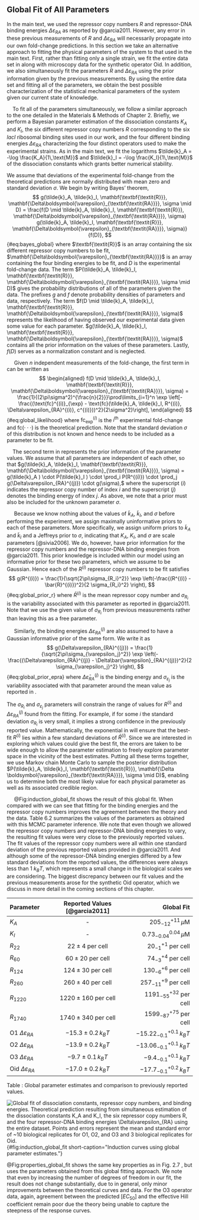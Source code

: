 ## Global Fit of All Parameters

In the main text, we used the repressor copy numbers $R$ and
repressor-DNA binding energies $\Delta\varepsilon_{RA}$ as reported by
@garcia2011. However, any error in these previous measurements of $R$ and
$\Delta\varepsilon_{RA}$ will necessarily propagate into our own
fold-change predictions. In this section we take an alternative approach
to fitting the physical parameters of the system to that used in the
main text. First, rather than fitting only a single strain, we fit the
entire data set in along with microscopy data for the synthetic operator
Oid. In addition, we also
simultaneously fit the parameters $R$ and $\Delta\varepsilon_{RA}$
using the prior information given by the previous measurements. By using
the entire data set and fitting all of the parameters, we obtain the
best possible characterization of the statistical mechanical parameters
of the system given our current state of knowledge. 

&nbsp;&nbsp;&nbsp;&nbsp;To fit all of the parameters simultaneously, we
follow a similar approach to the one detailed in the Materials \& Methods of
Chapter 2. Briefly, we perform a Bayesian parameter estimation of the
dissociation constants $K_A$ and $K_I$, the six different repressor copy
numbers $R$ corresponding to the six *lacI* ribosomal binding sites used in
our work, and the four different binding energies $\Delta \varepsilon_{RA}$
characterizing the four distinct operators used to make the experimental
strains. As in the main text, we fit the logarithms $\tilde{k}_A = -\log
\frac{K_A}{1\,\text{M}}$ and $\tilde{k}_I = -\log \frac{K_I}{1\,\text{M}}$ of
the dissociation constants which grants better numerical stability.

We assume that deviations of the experimental fold-change from
the theoretical predictions are normally distributed with mean zero and
standard deviation $\sigma$. We begin by writing Bayes’ theorem,
$$
g(\tilde{k}_A, \tilde{k}_I, \mathbf{\textbf{\textit{R}}},
  \mathbf{\Delta\boldsymbol{\varepsilon}_{\textbf{\textit{RA}}}}, \sigma \mid D) =
  \frac{f(D \mid \tilde{k}_A, \tilde{k}_I, \mathbf{\textbf{\textit{R}}},
  \mathbf{\Delta\boldsymbol{\varepsilon}_{\textbf{\textit{RA}}}}, \sigma) g(\tilde{k}_A,
  \tilde{k}_I, \mathbf{\textbf{\textit{R}}},
  \mathbf{\Delta\boldsymbol{\varepsilon}_{\textbf{\textit{RA}}}},
  \sigma)}{f(D)},
$${#eq:bayes_global}
where $\textbf{\textit{R}}$ is an array
containing the six different repressor copy numbers to be fit,
$\mathbf{\Delta\boldsymbol{\varepsilon}_{\textbf{\textit{RA}}}}$ is an
array containing the four binding energies to be fit, and $D$ is the
experimental fold-change data. The term $P(\tilde{k}_A, \tilde{k}_I,
\mathbf{\textbf{\textit{R}}},
\mathbf{\Delta\boldsymbol{\varepsilon}_{\textbf{\textit{RA}}}}, \sigma \mid D)$
gives the probability distributions of all of the parameters given the
data. The prefixes $g$ and $f$ denote probability densities of parameters and
data, respectively. The term
$f(D \mid \tilde{k}_A, \tilde{k}_I, \mathbf{\textbf{\textit{R}}},
\mathbf{\Delta\boldsymbol{\varepsilon}_{\textbf{\textit{RA}}}}, \sigma)$
represents the likelihood of having observed our experimental data given
some value for each parameter. $g(\tilde{k}_A, \tilde{k}_I,
\mathbf{\textbf{\textit{R}}},
\mathbf{\Delta\boldsymbol{\varepsilon}_{\textbf{\textit{RA}}}}, \sigma)$
contains all the prior information on the values of these parameters.
Lastly, $f(D)$ serves as a normalization constant and is neglected.


&nbsp;&nbsp;&nbsp;&nbsp;&nbsp;Given $n$ independent measurements of the
fold-change, the first term in can be written as
$$
\begin{aligned}
    f(D \mid \tilde{k}_A, \tilde{k}_I, \mathbf{\textbf{\textit{R}}},
    \mathbf{\Delta\boldsymbol{\varepsilon}_{\textbf{\textit{RA}}}}, \sigma) =
    \frac{1}{(2\pi\sigma^2)^{\frac{n}{2}}}\prod\limits_{i=1}^n \exp
    \left[-\frac{(\text{fc}^{(i)}_{\exp} - \text{fc}(\tilde{k}_A, \tilde{k}_I,
    R^{(i)}, \Delta\varepsilon_{RA}^{(i)}, c^{(i)}))^2}{2\sigma^2}\right],
\end{aligned}
$${#eq:global_likelihood} 
where $\text{fc}^{(i)}_{\text{exp}}$ is the $i^{\text{th}}$ experimental
fold-change and $\text{fc}(\cdot\cdot\cdot)$ is the theoretical
prediction. Note that the standard deviation $\sigma$ of this
distribution is not known and hence needs to be included as a parameter
to be fit.

&nbsp;&nbsp;&nbsp;&nbsp;The second term in represents the prior information of the parameter
values. We assume that all parameters are independent of each other, so
that $g(\tilde{k}_A, \tilde{k}_I, \mathbf{\textbf{\textit{R}}},
\mathbf{\Delta\boldsymbol{\varepsilon}_{\textbf{\textit{RA}}}}, \sigma) =
g(\tilde{k}_A ) \cdot P(\tilde{k}_I ) \cdot \prod_i P(R^{(i)}) \cdot \prod_j
g(\Delta\varepsilon_{RA}^{(j)}) \cdot g(\sigma),$ where the superscript
$(i)$ indicates the repressor copy number of index $i$ and the
superscript $(j)$ denotes the binding energy of index $j$. As above,
we note that a prior must also be included for the unknown parameter
$\sigma$.

&nbsp;&nbsp;&nbsp;&nbsp;&nbsp;Because we know nothing about the values of $\tilde{k}_A$,
$\tilde{k}_I$, and $\sigma$ before performing the experiment, we
assign maximally uninformative priors to each of these parameters. More
specifically, we assign uniform priors to $\tilde{k}_A$ and
$\tilde{k}_I$ and a Jeffreys prior to $\sigma$, indicating that
$K_A$, $K_I$, and $\sigma$ are scale parameters [@sivia2006]. We do, however,
have prior information for the repressor copy numbers and the
repressor-DNA binding energies from @garcia2011. This prior knowledge is included
within our model using an informative prior for these two parameters,
which we assume to be Gaussian. Hence each of the $R^{(i)}$ repressor
copy numbers to be fit satisfies 
$$
g(R^{(i)}) = \frac{1}{\sqrt{2\pi\sigma_{R_i}^2}} \exp \left(-\frac{(R^{(i)} -
    \bar{R}^{(i)})^2}{2 \sigma_{R_i}^2} \right),
$${#eq:global_prior_r}
where $\bar{R}^{(i)}$ is the mean repressor copy number and $\sigma_{R_i}$
is the variability associated with this parameter as reported in @garcia2011. Note
that we use the given value of $\sigma_{R_i}$ from previous
measurements rather than leaving this as a free parameter.

&nbsp;&nbsp;&nbsp;&nbsp;&nbsp;Similarly, the binding energies $\Delta\varepsilon_{RA}^{(j)}$ are
also assumed to have a Gaussian informative prior of the same form. We
write it as
$$
g(\Delta\varepsilon_{RA}^{(j)}) = \frac{1}{\sqrt{2\pi\sigma_{\varepsilon_j}^2}}
\exp \left(- \frac{(\Delta\varepsilon_{RA}^{(j)} -
    \Delta\bar{\varepsilon}_{RA}^{(j)})^2}{2 \sigma_{\varepsilon_j}^2} \right),
$${#eq:global_prior_epra}
where $\Delta\bar{\varepsilon}_{RA}^{(j)}$ is the binding energy and
$\sigma_{\varepsilon_j}$ is the variability associated with that
parameter around the mean value as reported in  .

The $\sigma_{R_i}$ and $\sigma_{\varepsilon_j}$ parameters will
constrain the range of values for $R^{(i)}$ and
$\Delta\varepsilon_{RA}^{(j)}$ found from the fitting. For example, if
for some $i$ the standard deviation $\sigma_{R_i}$ is very small, it
implies a strong confidence in the previously reported value.
Mathematically, the exponential in will ensure that the best-fit
$R^{(i)}$ lies within a few standard deviations of $\bar{R}^{(i)}$.
Since we are interested in exploring which values could give the best
fit, the errors are taken to be wide enough to allow the parameter
estimation to freely explore parameter space in the vicinity of the best
estimates. Putting all these terms together, we use Markov chain Monte
Carlo to sample the posterior distribution
$P(\tilde{k}_A, \tilde{k}_I, \mathbf{\textbf{\textit{R}}},
\mathbf{\Delta \boldsymbol{\varepsilon}_{\textbf{\textit{RA}}}}, \sigma \mid
D)$, enabling us to determine both the most likely value for each
physical parameter as well as its associated credible region. 

&nbsp;&nbsp;&nbsp;&nbsp;&nbsp;@Fig:induction_global_fit shows the result of
this global fit. When compared with we can see that fitting for the binding
energies and the repressor copy numbers improves the agreement between the
theory and the data. Table 6.2 summarizes the values of the parameters as
obtained with this MCMC parameter inference. We note that even though we
allowed the repressor copy numbers and repressor-DNA binding energies to
vary, the resulting fit values were very close to the previously reported
values. The fit values of the repressor copy numbers were all within one
standard deviation of the previous reported values provided in @garcia2011.
And although some of the repressor-DNA binding energies differed by a few
standard deviations from the reported values, the differences were always
less than $1~k_BT$, which represents a small change in the biological scales
we are considering. The biggest discrepancy between our fit values and the
previous measurements arose for the synthetic Oid operator, which we discuss
in more detail in the coming sections of this chapter.

| **Parameter** | **Reported Values** [@garcia2011] | **Global Fit**|
|:--|:--:|--:|
| $K_A$ | - | $205^{+11}_{-12}\,\mu$M |
| $K_I$ | - | $0.73^{0.04}_{-0.04}\,\mu$M |
| $R_{22}$ | $22 \pm 4$ per cell | $20^{+1}_{-1}$ per cell|
| $R_{60}$ | $60 \pm 20$ per cell | $74^{+4}_{-3}$ per cell|
| $R_{124}$ | $124 \pm 30$ per cell | $130^{+6}_{-6}$ per cell|
| $R_{260}$ | $260 \pm 40$ per cell | $257^{+9}_{-11}$ per cell|
| $R_{1220}$ | $1220 \pm 160$ per cell | $1191^{+32}_{-55}$ per cell|
| $R_{1740}$ | $1740 \pm 340$ per cell | $1599^{+75}_{-87}$ per cell|
| O1 $\Delta\varepsilon_{RA}$ | $-15.3 \pm 0.2\,k_BT$ | $-15.22^{+0.1}_{-0.1}\, k_BT$ | 
| O2 $\Delta\varepsilon_{RA}$ | $-13.9\pm 0.2 \, k_BT$| $-13.06^{+0.1}_{-0.1}\, k_BT$ |
| O3 $\Delta\varepsilon_{RA}$ | $-9.7\pm 0.1\, k_BT$ | $-9.4^{+0.1}_{-0.1}\, k_BT$ |
| Oid $\Delta\varepsilon_{RA}$| $-17.0 \pm 0.2\, k_BT$| $-17.7^{+0.2}_{-0.1}\, k_BT$ |
Table : Global parameter estimates and comparison to previously reported values. 

![**Global fit of dissociation constants, repressor copy numbers, and binding
energies.** Theoretical prediction resulting from simultaneous estimation of
the dissociation constants $K_A$ and $K_I$, the six repressor copy numbers $R$,
and the four repressor-DNA binding energies $\Delta\varepsilon_{RA}$ using the
entire dataset. Points and errors represent the mean and standard error of ~10
biological replicates for O1, O2, and O3 and 3 biological replicates for
Oid.](ch6_figS12){#fig:induction_global_fit short-caption="Induction curves
using global parameter estimates."}


@Fig:properties_global_fit shows the same key properties as in Fig. 2.7 , but
uses the parameters obtained from this global fitting approach. We note that
even by increasing the number of degrees of freedom in our fit, the result
does not change substantially, due to in general, only minor improvements
between the theoretical curves and data. For the O3 operator data, again,
agreement between the predicted $[EC_{50}]$ and the effective Hill
coefficient remain poor due the theory being unable to capture the steepness
of the response curves.

